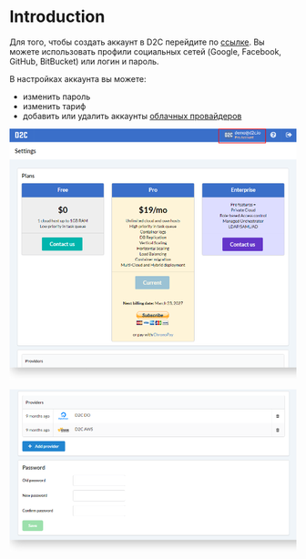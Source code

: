 # Introduction

Для того, чтобы создать аккаунт в D2C перейдите по [ссылке](https://panel.d2c.io/account/signup). Вы можете использовать профили социальных сетей (Google, Facebook, GitHub, BitBucket) или логин и пароль.

В настройках аккаунта вы можете:

- изменить пароль
- изменить тариф
- добавить или удалить аккаунты [облачных провайдеров](getting-started/cloud-providers/#_2)

![Settings](../img/settings.png)

![Settings - change password](../img/settings_password.png)
